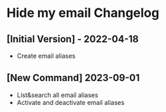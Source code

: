 # Hide my email Changelog

## [Initial Version] - 2022-04-18

- Create email aliases

##  [New Command] 2023-09-01

- List&search all email aliases
- Activate and deactivate email aliases
